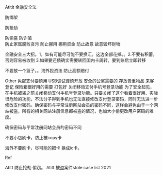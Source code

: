 Atitit 金融安全法


防绑架

防抢劫 

防偷盗
防诈骗  
防止家属腐败贪污
防止挪用 挪用资金
防止故意 故意毁坏财物


金融安全三大招，1，如有可能尽可能不要换汇，这边全部花掉。。2.不要有积蓄，否则容易被收割 3.如果要还债确实需要转回国内卡周转，要到账后立即转移

不要放一个篮子。。海外投资法
防止高额赔付

Other
免密支付要慎用
USB调试谨慎开放
安全的公寓需要的 存放贵重物品 来客登记
保险箱很好用的需要 打包好
关闭移动支付手机号登录功能
为了安全起见，在手机被盗之前关闭移动支付手机号登录功能。只要关闭了这个看着很好用、实际很危险的功能，不法分子得到手机也无法直接修改支付登录密码，同时无法进一步修改支付密码。确保密码与平常注册网站会员的密码不同，这样会避免由于一个网站被盗，所有的相关网站注册信息都被盗的情况，也加大小偷更改用户密码的难度。

确保密码与平常注册网站会员的密码不同

不要小店刷卡，防止被copy卡

海外不要刷卡，尽可能的把卡 换成ic卡。


Ref

Atitt 防止抢劫 偷窃。
Atitt 被盗案件stole case list 2021


